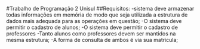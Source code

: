 #Trabalho de Programação 2 Unisul
##Requisitos:
-sistema deve armazenar todas informações em 
memória de modo que seja utilizada a estrutura 
de dados mais adequada para as operações em 
questão;
-O sistema deve permitir o cadastro de alunos;
-O sistema deve permitir o cadastro de professores
-Tanto alunos como professores devem ser mantidos na 
mesma estrutura;
-A forma de consulta de ambos é via sua matricula;